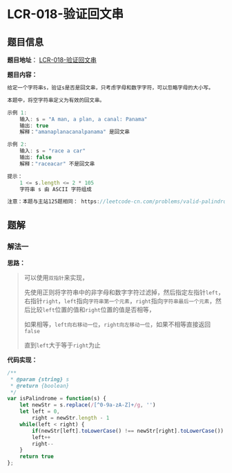 # LCR-018-验证回文串

## 题目信息

**题目地址**： [LCR-018-验证回文串](https://leetcode.cn/problems/XltzEq/description/)

**题目内容：**

```javascript
给定一个字符串s，验证s是否是回文串，只考虑字母和数字字符，可以忽略字母的大小写。

本题中，将空字符串定义为有效的回文串。

示例 1:
    输入: s = "A man, a plan, a canal: Panama"
    输出: true
    解释："amanaplanacanalpanama" 是回文串

示例 2:
    输入: s = "race a car"
    输出: false
    解释："raceacar" 不是回文串

提示：
    1 <= s.length <= 2 * 105
    字符串 s 由 ASCII 字符组成

注意：本题与主站125题相同： https://leetcode-cn.com/problems/valid-palindrome/
```

## 题解

### 解法一

**思路：**

> 可以使用`双指针`来实现，
> 
> 先使用正则将字符串中的非字母和数字字符过滤掉，然后指定左指针`left`，右指针`right`，`left`指向`字符串第一个元素`，`right`指向`字符串最后一个元素`，然后比较`left`位置的值和`right`位置的值是否相等，
> 
> 如果相等，`left向右移动一位`，`right向左移动一位`，如果不相等直接返回`false`
> 
> 直到`left`大于等于`right`为止

**代码实现：**

```javascript
/**
 * @param {string} s
 * @return {boolean}
 */
var isPalindrome = function(s) {
    let newStr = s.replace(/[^0-9a-zA-Z]+/g, '')
    let left = 0,
        right = newStr.length - 1
    while(left < right) {
        if(newStr[left].toLowerCase() !== newStr[right].toLowerCase()) return false
        left++
        right--
    }
    return true
};
```